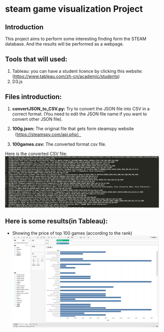 # steam game visualization Project

## Introduction
This project aims to perform some interesting finding form the STEAM database. And the results will be performed as a webpage.

## Tools that will used:
1. Tableau: you can have a student licence by clicking this website:(https://www.tableau.com/zh-cn/academic/students)
2. D3.js

## Files introduction:
1. **convertJSON_to_CSV.py:**
Try to convert the JSON file into CSV in a correct format. (You need to edit the JSON file name if you want to convert other JSON file).

2. **100g.json:**
The original file that gets form steamspy website（https://steamspy.com/api.php）

3. **100games.csv:** 
The converted format csv file.

Here is the converted CSV file:
![CSV.format](https://raw.githubusercontent.com/HenrySHE/steam_game_visualization/master/Images/csvformat.png)

## Here is some results(in Tableau):

* Showing the price of top 100 games (according to the rank)
![Sample Result](https://github.com/HenrySHE/steam_game_visualization/blob/master/Images/PriceWithRank.png)
